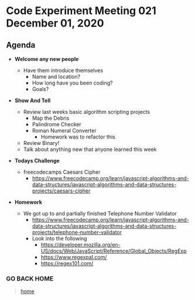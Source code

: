 # Code Experiment Meeting 021 December 01, 2020

## Agenda
- **Welcome any new people**
  - Have them introduce themselves
    - Name and location?
    - How long have you been coding?
    - Goals?


- **Show And Tell**
  - Review last weeks basic algorithm scripting projects
    - Map the Debris
    - Palindrome Checker
    - Roman Numeral Converter
      - Homework was to refactor this
  - Review Binary!
  - Talk about anything new that anyone learned this week


- **Todays Challenge**
  - freecodecamps Caesars Cipher
    - https://www.freecodecamp.org/learn/javascript-algorithms-and-data-structures/javascript-algorithms-and-data-structures-projects/caesars-cipher


- **Homework**
  - We got up to and partially finished Telephone Number Validator
    - https://www.freecodecamp.org/learn/javascript-algorithms-and-data-structures/javascript-algorithms-and-data-structures-projects/telephone-number-validator
    - Look into the following
      - https://developer.mozilla.org/en-US/docs/Web/JavaScript/Reference/Global_Objects/RegExp
      - https://www.regexpal.com/
      - https://regex101.com/


### GO BACK HOME
> [home](../../../readme.md)
